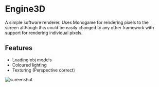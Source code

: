 # Engine3D

A simple software renderer. Uses Monogame for rendering pixels to the screen although this could be easily changed to any other framework with support for rendering individual pixels.
## Features
- Loading obj models
- Coloured lighting
- Texturing (Perspective correct)

![screenshot](https://user-images.githubusercontent.com/17299402/159918811-54408201-cfff-4554-b4d5-a176973631e6.png)
